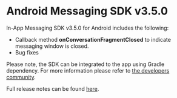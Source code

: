 # Android Messaging SDK v3.5.0

In-App Messaging SDK v3.5.0 for Android includes the following:
* Callback method **onConversationFragmentClosed** to indicate messaging window is closed.
* Bug fixes

Please note, the SDK can be integrated to the app using Gradle dependency. For more information please refer to [the developers community](https://developers.liveperson.com/android-quickstart.html).

Full release notes can be found [here](https://developers.liveperson.com/mobile-app-messaging-sdk-for-android-latest-release-notes.html).
